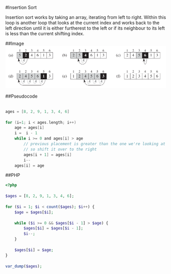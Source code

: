 #Insertion Sort

Insertion sort works by taking an array, iterating from left to right. Within this loop is another loop that looks at the current index and works back to the left direction until it is either furtherest to the left or if its neighbour to its left is less than the current shifting index.

##Image
![Insertion Image](insertion.png)

##Pseudocode

```swift

ages = [8, 2, 9, 1, 3, 4, 6]

for (i=1; i < ages.length; i++)
	age = ages[i]
	i =  i - 1
	while i >= 0 and ages[i] > age
		// previous placement is greater than the one we're looking at
		// so shift it over to the right
		ages[i + 1] = ages[i] 
		i--
	ages[i] = age
```

##PHP
```php
<?php

$ages = [8, 2, 9, 1, 3, 4, 6];

for ($i = 1; $i < count($ages); $i++) {
	$age = $ages[$i];
		
	while ($i >= 0 && $ages[$i - 1] > $age) {
		$ages[$i] = $ages[$i - 1];
		$i--;
	}
	
	$ages[$i] = $age;
}

var_dump($ages);

```